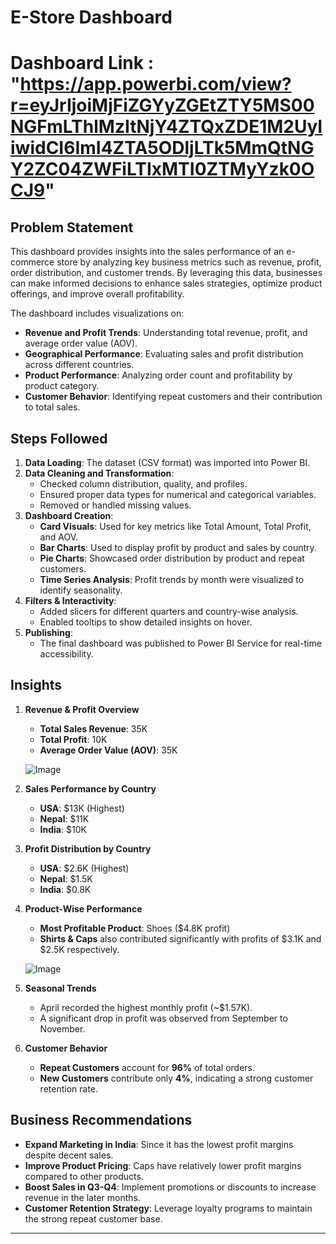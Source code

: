 # E-Store Dashboard

# Dashboard Link : "https://app.powerbi.com/view?r=eyJrIjoiMjFiZGYyZGEtZTY5MS00NGFmLThlMzItNjY4ZTQxZDE1M2UyIiwidCI6ImI4ZTA5ODljLTk5MmQtNGY2ZC04ZWFiLTIxMTI0ZTMyYzk0OCJ9" 

## Problem Statement

This dashboard provides insights into the sales performance of an e-commerce store by analyzing key business metrics such as revenue, profit, order distribution, and customer trends. By leveraging this data, businesses can make informed decisions to enhance sales strategies, optimize product offerings, and improve overall profitability.

The dashboard includes visualizations on:

- **Revenue and Profit Trends**: Understanding total revenue, profit, and average order value (AOV).
- **Geographical Performance**: Evaluating sales and profit distribution across different countries.
- **Product Performance**: Analyzing order count and profitability by product category.
- **Customer Behavior**: Identifying repeat customers and their contribution to total sales.

## Steps Followed

1. **Data Loading**: The dataset (CSV format) was imported into Power BI.
2. **Data Cleaning and Transformation**: 
   - Checked column distribution, quality, and profiles.
   - Ensured proper data types for numerical and categorical variables.
   - Removed or handled missing values.
3. **Dashboard Creation**:
   - **Card Visuals**: Used for key metrics like Total Amount, Total Profit, and AOV.
   - **Bar Charts**: Used to display profit by product and sales by country.
   - **Pie Charts**: Showcased order distribution by product and repeat customers.
   - **Time Series Analysis**: Profit trends by month were visualized to identify seasonality.
4. **Filters & Interactivity**:
   - Added slicers for different quarters and country-wise analysis.
   - Enabled tooltips to show detailed insights on hover.
5. **Publishing**:
   - The final dashboard was published to Power BI Service for real-time accessibility.

## Insights

1. **Revenue & Profit Overview**
   - **Total Sales Revenue**: 35K
   - **Total Profit**: 10K
   - **Average Order Value (AOV)**: 35K

   ![Image](https://github.com/user-attachments/assets/8cf5870c-331b-477f-bddf-51f159834d36)

2. **Sales Performance by Country**
   - **USA**: $13K (Highest)
   - **Nepal**: $11K
   - **India**: $10K

3. **Profit Distribution by Country**
   - **USA**: $2.6K (Highest)
   - **Nepal**: $1.5K
   - **India**: $0.8K

4. **Product-Wise Performance**
   - **Most Profitable Product**: Shoes ($4.8K profit)
   - **Shirts & Caps** also contributed significantly with profits of $3.1K and $2.5K respectively.

   ![Image](https://github.com/user-attachments/assets/0896632e-4c5e-4d44-9b30-653b78a93f54)

5. **Seasonal Trends**
   - April recorded the highest monthly profit (~$1.57K).
   - A significant drop in profit was observed from September to November.

6. **Customer Behavior**
   - **Repeat Customers** account for **96%** of total orders.
   - **New Customers** contribute only **4%**, indicating a strong customer retention rate.

## Business Recommendations

- **Expand Marketing in India**: Since it has the lowest profit margins despite decent sales.
- **Improve Product Pricing**: Caps have relatively lower profit margins compared to other products.
- **Boost Sales in Q3-Q4**: Implement promotions or discounts to increase revenue in the later months.
- **Customer Retention Strategy**: Leverage loyalty programs to maintain the strong repeat customer base.

---

